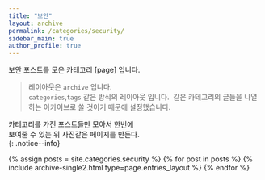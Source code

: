 ```yaml
---
title: "보안"
layout: archive
permalink: /categories/security/
sidebar_main: true
author_profile: true
---
```


보안 포스트를 모은 카테고리 [page] 입니다.    
> 레이아웃은 `archive` 입니다.  
> `categories`,`tags`  같은 방식의 레이아웃 입니다.
>  같은 카테고리의 글들을 나열하는 아카이브로 
>  쓸 것이기 때문에 설정했습니다.

카테고리를 가진 포스트들만 모아서 한번에  
보여줄 수 있는 위 사진같은 페이지를 만든다.  
{: .notice--info}


{% assign posts = site.categories.security %}
{% for post in posts %} {% include archive-single2.html type=page.entries_layout %} {% endfor %}
